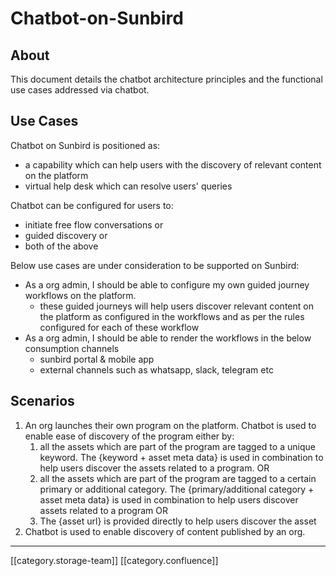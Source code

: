 # Chatbot-on-Sunbird

## About

This document details the chatbot architecture principles and the functional use cases addressed via chatbot.

## Use Cases

Chatbot on Sunbird is positioned as:

* a capability which can help users with the discovery of relevant content on the platform
* virtual help desk which can resolve users' queries

Chatbot can be configured for users to:

* initiate free flow conversations or
* guided discovery or
* both of the above

Below use cases are under consideration to be supported on Sunbird:

* As a org admin, I should be able to configure my own guided journey workflows on the platform.&#x20;
  * these guided journeys will help users discover relevant content on the platform as configured in the workflows and as per the rules configured for each of these workflow
* As a org admin, I should be able to render the workflows in the below consumption channels
  * sunbird portal & mobile app
  * external channels such as whatsapp, slack, telegram etc

## Scenarios

1. An org launches their own program on the platform. Chatbot is used to enable ease of discovery of the program either by:&#x20;
   1. all the assets which are part of the program are tagged to a unique keyword. The {keyword + asset meta data} is used in combination to help users discover the assets related to a program.  OR
   2. all the assets which are part of the program are tagged to a certain primary or additional category. The {primary/additional category + asset meta data} is used in combination to help users discover assets related to a program OR
   3. The {asset url} is provided directly to help users discover the asset
2. Chatbot is used to enable discovery of content published by an org.

***

\[\[category.storage-team]] \[\[category.confluence]]
